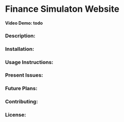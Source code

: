 # **Finance Simulaton Website**
#### **Video Demo**: todo
### **Description**:

### **Installation**:

### **Usage Instructions**:

### **Present Issues**:

### **Future Plans**:

### **Contributing**:

### **License**:


